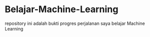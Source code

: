 # Belajar-Machine-Learning
repository ini adalah bukti progres perjalanan saya belajar Machine Learning
